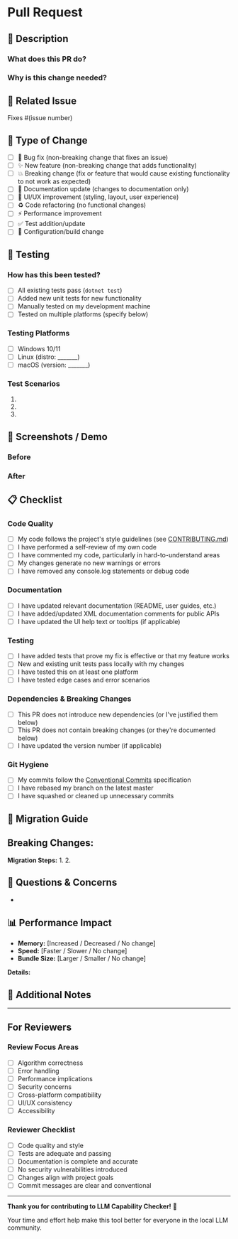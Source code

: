 # Pull Request

## 📝 Description

<!-- Provide a clear and concise description of your changes -->

### What does this PR do?

<!-- Explain what you've changed and why -->

### Why is this change needed?

<!-- Describe the problem this PR solves or the feature it adds -->

## 🔗 Related Issue

<!-- Link to the issue this PR addresses -->
Fixes #(issue number)

<!-- Or if this is related but doesn't close the issue -->
<!-- Related to #(issue number) -->

## 🎯 Type of Change

<!-- Mark the relevant option with an [x] -->

- [ ] 🐛 Bug fix (non-breaking change that fixes an issue)
- [ ] ✨ New feature (non-breaking change that adds functionality)
- [ ] 💥 Breaking change (fix or feature that would cause existing functionality to not work as expected)
- [ ] 📝 Documentation update (changes to documentation only)
- [ ] 🎨 UI/UX improvement (styling, layout, user experience)
- [ ] ♻️ Code refactoring (no functional changes)
- [ ] ⚡ Performance improvement
- [ ] ✅ Test addition/update
- [ ] 🔧 Configuration/build change

## 🧪 Testing

### How has this been tested?

<!-- Describe the testing you've performed -->

- [ ] All existing tests pass (`dotnet test`)
- [ ] Added new unit tests for new functionality
- [ ] Manually tested on my development machine
- [ ] Tested on multiple platforms (specify below)

### Testing Platforms

<!-- Mark all platforms where you've tested this change -->

- [ ] Windows 10/11
- [ ] Linux (distro: _______)
- [ ] macOS (version: _______)

### Test Scenarios

<!-- List the scenarios you've tested -->

1.
2.
3.

## 📸 Screenshots / Demo

<!-- If your PR includes UI changes, please provide screenshots or a demo -->
<!-- Delete this section if not applicable -->

### Before
<!-- Screenshot or description of the old behavior -->

### After
<!-- Screenshot or description of the new behavior -->

## 📋 Checklist

<!-- Go through this checklist and mark items with [x] -->

### Code Quality
- [ ] My code follows the project's style guidelines (see [CONTRIBUTING.md](../../CONTRIBUTING.md))
- [ ] I have performed a self-review of my own code
- [ ] I have commented my code, particularly in hard-to-understand areas
- [ ] My changes generate no new warnings or errors
- [ ] I have removed any console.log statements or debug code

### Documentation
- [ ] I have updated relevant documentation (README, user guides, etc.)
- [ ] I have added/updated XML documentation comments for public APIs
- [ ] I have updated the UI help text or tooltips (if applicable)

### Testing
- [ ] I have added tests that prove my fix is effective or that my feature works
- [ ] New and existing unit tests pass locally with my changes
- [ ] I have tested this on at least one platform
- [ ] I have tested edge cases and error scenarios

### Dependencies & Breaking Changes
- [ ] This PR does not introduce new dependencies (or I've justified them below)
- [ ] This PR does not contain breaking changes (or they're documented below)
- [ ] I have updated the version number (if applicable)

### Git Hygiene
- [ ] My commits follow the [Conventional Commits](https://www.conventionalcommits.org/) specification
- [ ] I have rebased my branch on the latest master
- [ ] I have squashed or cleaned up unnecessary commits

## 🔄 Migration Guide

<!-- If this PR includes breaking changes, explain how users should migrate -->
<!-- Delete this section if not applicable -->

**Breaking Changes:**
-

**Migration Steps:**
1.
2.

## 🤔 Questions & Concerns

<!-- Optional: List any questions or concerns you have about this PR -->
<!-- This is helpful if you want feedback on specific decisions -->

-

## 📊 Performance Impact

<!-- Optional: Describe any performance implications of this change -->
<!-- Delete this section if not applicable -->

- **Memory:** [Increased / Decreased / No change]
- **Speed:** [Faster / Slower / No change]
- **Bundle Size:** [Larger / Smaller / No change]

**Details:**

## 🎉 Additional Notes

<!-- Any other information that reviewers should know -->

---

## For Reviewers

### Review Focus Areas

<!-- Help reviewers by highlighting what needs careful review -->

- [ ] Algorithm correctness
- [ ] Error handling
- [ ] Performance implications
- [ ] Security concerns
- [ ] Cross-platform compatibility
- [ ] UI/UX consistency
- [ ] Accessibility

### Reviewer Checklist

<!-- For maintainers reviewing this PR -->

- [ ] Code quality and style
- [ ] Tests are adequate and passing
- [ ] Documentation is complete and accurate
- [ ] No security vulnerabilities introduced
- [ ] Changes align with project goals
- [ ] Commit messages are clear and conventional

---

**Thank you for contributing to LLM Capability Checker!** 🚀

Your time and effort help make this tool better for everyone in the local LLM community.
